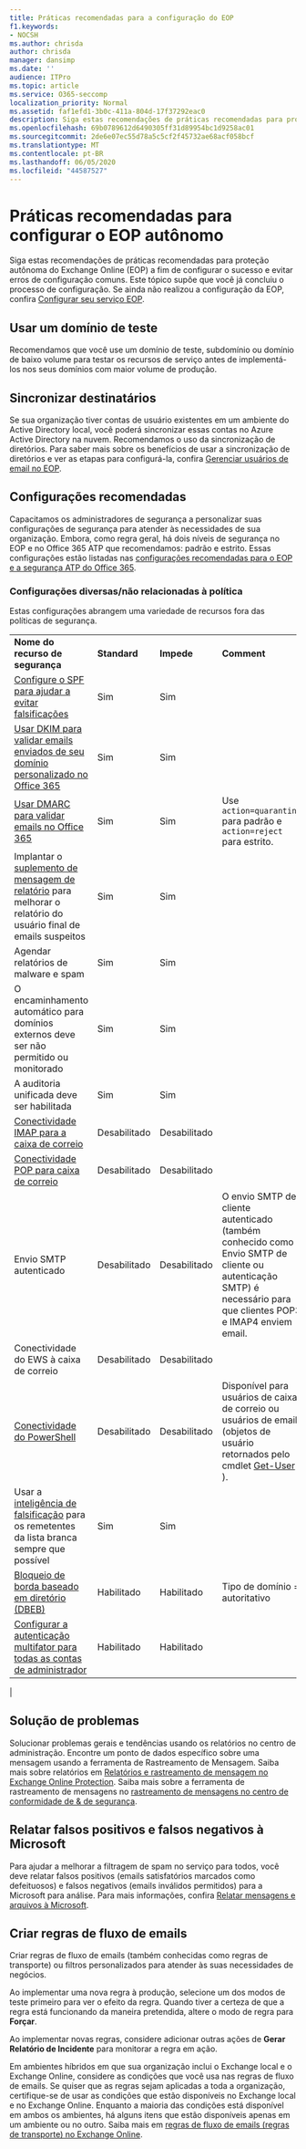 ```yaml
---
title: Práticas recomendadas para a configuração do EOP
f1.keywords:
- NOCSH
ms.author: chrisda
author: chrisda
manager: dansimp
ms.date: ''
audience: ITPro
ms.topic: article
ms.service: O365-seccomp
localization_priority: Normal
ms.assetid: faf1efd1-3b0c-411a-804d-17f37292eac0
description: Siga estas recomendações de práticas recomendadas para proteção autônoma do Exchange Online (EOP) a fim de configurar o sucesso e evitar erros de configuração comuns.
ms.openlocfilehash: 69b0789612d6490305ff31d89954bc1d9258ac01
ms.sourcegitcommit: 2de6e07ec55d78a5c5cf2f45732ae68acf058bcf
ms.translationtype: MT
ms.contentlocale: pt-BR
ms.lasthandoff: 06/05/2020
ms.locfileid: "44587527"
---
```

# <a name="best-practices-for-configuring-standalone-eop"></a>Práticas recomendadas para configurar o EOP autônomo

Siga estas recomendações de práticas recomendadas para proteção autônoma do Exchange Online (EOP) a fim de configurar o sucesso e evitar erros de configuração comuns. Este tópico supõe que você já concluiu o processo de configuração. Se ainda não realizou a configuração da EOP, confira [Configurar seu serviço EOP](set-up-your-eop-service.md).

## <a name="use-a-test-domain"></a>Usar um domínio de teste

Recomendamos que você use um domínio de teste, subdomínio ou domínio de baixo volume para testar os recursos de serviço antes de implementá-los nos seus domínios com maior volume de produção.

## <a name="synchronize-recipients"></a>Sincronizar destinatários

Se sua organização tiver contas de usuário existentes em um ambiente do Active Directory local, você poderá sincronizar essas contas no Azure Active Directory na nuvem. Recomendamos o uso da sincronização de diretórios. Para saber mais sobre os benefícios de usar a sincronização de diretórios e ver as etapas para configurá-la, confira [Gerenciar usuários de email no EOP](manage-mail-users-in-eop.md).

## <a name="recommended-settings"></a>Configurações recomendadas

Capacitamos os administradores de segurança a personalizar suas configurações de segurança para atender às necessidades de sua organização. Embora, como regra geral, há dois níveis de segurança no EOP e no Office 365 ATP que recomendamos: padrão e estrito. Essas configurações estão listadas nas [configurações recomendadas para o EOP e a segurança ATP do Office 365](recommended-settings-for-eop-and-office365-atp.md).

### <a name="miscellaneousnon-policy-settings"></a>Configurações diversas/não relacionadas à política

Estas configurações abrangem uma variedade de recursos fora das políticas de segurança.

|||||
|---|---|---|---|
|**Nome do recurso de segurança**|**Standard**|**Impede**|**Comment**|
|[Configure o SPF para ajudar a evitar falsificações](set-up-spf-in-office-365-to-help-prevent-spoofing.md)|Sim|Sim||
|[Usar DKIM para validar emails enviados de seu domínio personalizado no Office 365](use-dkim-to-validate-outbound-email.md)|Sim|Sim||
|[Usar DMARC para validar emails no Office 365](use-dmarc-to-validate-email.md)|Sim|Sim|Use `action=quarantine` para padrão e `action=reject` para estrito.|
|Implantar o [suplemento de mensagem de relatório](enable-the-report-message-add-in.md) para melhorar o relatório do usuário final de emails suspeitos|Sim|Sim||
|Agendar relatórios de malware e spam|Sim|Sim||
|O encaminhamento automático para domínios externos deve ser não permitido ou monitorado|Sim|Sim||
|A auditoria unificada deve ser habilitada|Sim|Sim||
|[Conectividade IMAP para a caixa de correio](https://docs.microsoft.com/Exchange/clients-and-mobile-in-exchange-online/pop3-and-imap4/enable-or-disable-pop3-or-imap4-access)|Desabilitado|Desabilitado||
|[Conectividade POP para caixa de correio](https://docs.microsoft.com/Exchange/clients-and-mobile-in-exchange-online/pop3-and-imap4/enable-or-disable-pop3-or-imap4-access)|Desabilitado|Desabilitado||
|Envio SMTP autenticado|Desabilitado|Desabilitado|O envio SMTP de cliente autenticado (também conhecido como Envio SMTP de cliente ou autenticação SMTP) é necessário para que clientes POP3 e IMAP4 enviem email.|
|Conectividade do EWS à caixa de correio|Desabilitado|Desabilitado||
|[Conectividade do PowerShell](https://docs.microsoft.com/powershell/exchange/exchange-online/disable-access-to-exchange-online-powershell)|Desabilitado|Desabilitado|Disponível para usuários de caixa de correio ou usuários de email (objetos de usuário retornados pelo cmdlet [Get-User](https://docs.microsoft.com/powershell/module/exchange/get-user) ).|
|Usar a [inteligência de falsificação](learn-about-spoof-intelligence.md) para os remetentes da lista branca sempre que possível|Sim|Sim||
|[Bloqueio de borda baseado em diretório (DBEB)](https://docs.microsoft.com/Exchange/mail-flow-best-practices/use-directory-based-edge-blocking)|Habilitado|Habilitado|Tipo de domínio = autoritativo|
|[Configurar a autenticação multifator para todas as contas de administrador](https://docs.microsoft.com/microsoft-365/admin/security-and-compliance/set-up-multi-factor-authentication)|Habilitado|Habilitado||
|

## <a name="troubleshooting"></a>Solução de problemas

Solucionar problemas gerais e tendências usando os relatórios no centro de administração. Encontre um ponto de dados específico sobre uma mensagem usando a ferramenta de Rastreamento de Mensagem. Saiba mais sobre relatórios em [Relatórios e rastreamento de mensagem no Exchange Online Protection](reporting-and-message-trace-in-exchange-online-protection.md). Saiba mais sobre a ferramenta de rastreamento de mensagens no [rastreamento de mensagens no centro de conformidade de & de segurança](message-trace-scc.md).

## <a name="report-false-positives-and-false-negatives-to-microsoft"></a>Relatar falsos positivos e falsos negativos à Microsoft

Para ajudar a melhorar a filtragem de spam no serviço para todos, você deve relatar falsos positivos (emails satisfatórios marcados como defeituosos) e falsos negativos (emails inválidos permitidos) para a Microsoft para análise. Para mais informações, confira [Relatar mensagens e arquivos à Microsoft](report-junk-email-messages-to-microsoft.md).

## <a name="create-mail-flow-rules"></a>Criar regras de fluxo de emails

Criar regras de fluxo de emails (também conhecidas como regras de transporte) ou filtros personalizados para atender às suas necessidades de negócios.

Ao implementar uma nova regra à produção, selecione um dos modos de teste primeiro para ver o efeito da regra. Quando tiver a certeza de que a regra está funcionando da maneira pretendida, altere o modo de regra para **Forçar**.

Ao implementar novas regras, considere adicionar outras ações de **Gerar Relatório de Incidente** para monitorar a regra em ação.

Em ambientes híbridos em que sua organização inclui o Exchange local e o Exchange Online, considere as condições que você usa nas regras de fluxo de emails. Se quiser que as regras sejam aplicadas a toda a organização, certifique-se de usar as condições que estão disponíveis no Exchange local e no Exchange Online. Enquanto a maioria das condições está disponível em ambos os ambientes, há alguns itens que estão disponíveis apenas em um ambiente ou no outro. Saiba mais em [regras de fluxo de emails (regras de transporte) no Exchange Online](https://docs.microsoft.com/exchange/security-and-compliance/mail-flow-rules/mail-flow-rules).
